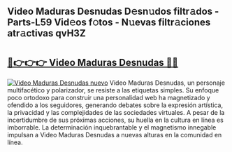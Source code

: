 ## Video Maduras Desnudas D𝚎sn𝚞dos filtr𝚊dos - Parts-L59 Vid𝚎os f𝚘tos - N𝚞evas filtr𝚊ciones atr𝚊ctivas qvH3Z

# <h2><a href="http://mb3s9d.tromn.icu/?c=Video+Maduras+Desnudas">🔗👉👉👉 Video Maduras Desnudas 🔗🔗</a></h2>

[![Video Maduras Desnudas nuevo](https://i.imgur.com/pEAQMta.gif)](http://mb3s9d.tromn.icu/?c=Video+Maduras+Desnudas)
Video Maduras Desnudas, un personaje multifacético y polarizador, se resiste a las etiquetas simples. Su enfoque poco ortodoxo para construir una personalidad web ha magnetizado y ofendido a los seguidores, generando debates sobre la expresión artística, la privacidad y las complejidades de las sociedades virtuales. A pesar de la incertidumbre de sus próximas acciones, su huella en la cultura en línea es imborrable. La determinación inquebrantable y el magnetismo innegable impulsan a Video Maduras Desnudas a nuevas alturas en la comunidad en línea.
